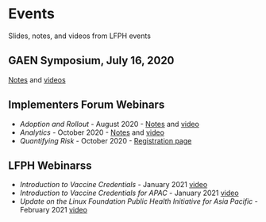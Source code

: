 # Events
Slides, notes, and videos from LFPH events

## GAEN Symposium, July 16, 2020
[Notes](https://github.com/lfph/events/tree/master/2020-07-GAEN-Symposium) and [videos](https://www.youtube.com/playlist?list=PLLUsXRAaict7U00sMcwdLWwPPfRwpnMs5)

## Implementers Forum Webinars
* *Adoption and Rollout* - August 2020 - [Notes](https://github.com/lfph/events/blob/master/implementers-forum-webinars/2020-08-adoption-and-rollout.md) and [video](https://www.youtube.com/watch?v=o9BVeW4Lkxw)
* *Analytics* - October 2020 - [Notes](https://github.com/lfph/events/blob/master/implementers-forum-webinars/2020-10-analytics.md) and [video](https://youtu.be/TW2jYY8RiDo)
* *Quantifying Risk* - October 2020 - [Registration page](https://zoom.us/webinar/register/WN_7TQNHn8WQoiJwW1aQ-YAWQ)

## LFPH Webinarss
* *Introduction to Vaccine Credentials* - January 2021 [video](https://www.youtube.com/watch?v=KZvbx5cRs9E&list=PLLUsXRAaict4A5QgOP8vTfoWRpbpPLdnY&index=1)
* *Introduction to Vaccine Credentials for APAC* - January 2021 [video](https://www.youtube.com/watch?v=ionT4gvM4Os&list=PLLUsXRAaict4A5QgOP8vTfoWRpbpPLdnY&index=2)
* *Update on the Linux Foundation Public Health Initiative for Asia Pacific* - February 2021 [video](https://www.youtube.com/watch?v=AU_hEpOoXc0&list=PLLUsXRAaict4A5QgOP8vTfoWRpbpPLdnY&index=3)
